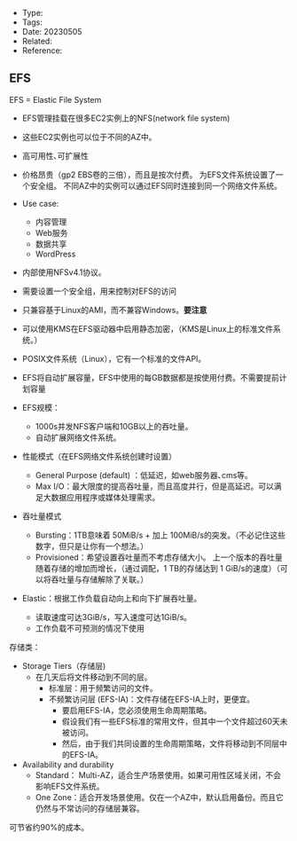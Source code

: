 * Type:
* Tags:
* Date: 20230505
* Related:
* Reference:[]()

## EFS
EFS = Elastic File System

* EFS管理挂载在很多EC2实例上的NFS(network file system) 
* 这些EC2实例也可以位于不同的AZ中。
* 高可用性､可扩展性
* 价格昂贵（gp2 EBS卷的三倍），而且是按次付费。
为EFS文件系统设置了一个安全组。
不同AZ中的实例可以通过EFS同时连接到同一个网络文件系统。

* Use case:
  * 内容管理
  * Web服务
  * 数据共享
  * WordPress
* 内部使用NFSv4.1协议。
* 需要设置一个安全组，用来控制对EFS的访问
* 只兼容基于Linux的AMI，而不兼容Windows。**要注意**
* 可以使用KMS在EFS驱动器中启用静态加密，（KMS是Linux上的标准文件系统。）

* POSIX文件系统（Linux），它有一个标准的文件API。
* EFS将自动扩展容量，EFS中使用的每GB数据都是按使用付费。不需要提前计划容量

* EFS规模：
  * 1000s并发NFS客户端和10GB以上的吞吐量。
  * 自动扩展网络文件系统。
* 性能模式（在EFS网络文件系统创建时设置）
  * General Purpose (default) ：低延迟，如web服务器､cms等。
  * Max I/O：最大限度的提高吞吐量，而且高度并行，但是高延迟。可以满足大数据应用程序或媒体处理需求。
* 吞吐量模式
  * Bursting：1TB意味着 50MiB/s + 加上 100MiB/s的突发。（不必记住这些数字，但只是让你有一个想法。）
  * Provisioned：希望设置吞吐量而不考虑存储大小。
上一个版本的吞吐量随着存储的增加而增长，（通过调配，1 TB的存储达到 1 GiB/s的速度）（可以将吞吐量与存储解除了关联。）
* Elastic：根据工作负载自动向上和向下扩展吞吐量。
  * 读取速度可达3GiB/s，写入速度可达1GiB/s。
  * 工作负载不可预测的情况下使用


存储类：
* Storage Tiers（存储层)
  * 在几天后将文件移动到不同的层。
    * 标准层：用于频繁访问的文件。
    * 不频繁访问层 (EFS-IA)：文件存储在EFS-IA上时，更便宜。
        * 要启用EFS-IA，您必须使用生命周期策略。
        * 假设我们有一些EFS标准的常用文件，但其中一个文件超过60天未被访问。
        * 然后，由于我们共同设置的生命周期策略，文件将移动到不同层中的EFS-IA。
* Availability and durability
  * Standard： Multi-AZ，适合生产场景使用。如果可用性区域关闭，不会影响EFS文件系统。
  * One Zone：适合开发场景使用。仅在一个AZ中，默认启用备份。而且它仍然与不常访问的存储层兼容。

可节省约90%的成本。